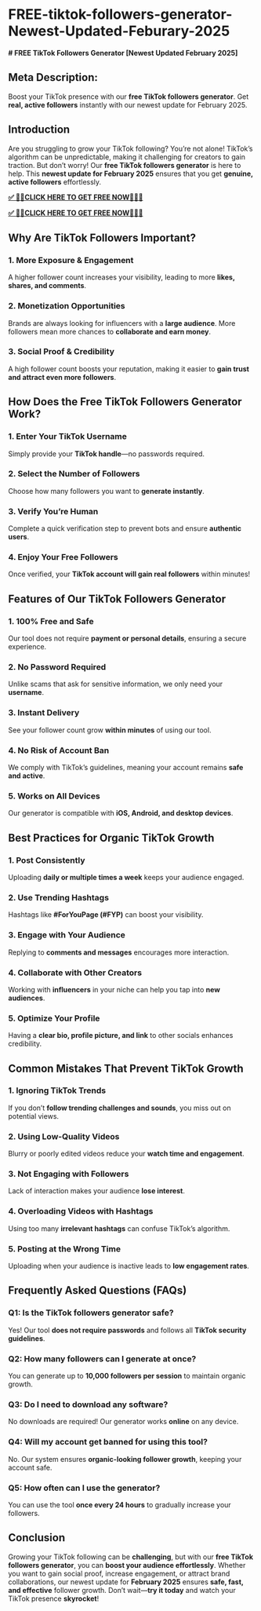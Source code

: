 # FREE-tiktok-followers-generator-Newest-Updated-Feburary-2025
**# FREE TikTok Followers Generator [Newest Updated February 2025]**

## **Meta Description:**
Boost your TikTok presence with our **free TikTok followers generator**. Get **real, active followers** instantly with our newest update for February 2025.

## **Introduction**
Are you struggling to grow your TikTok following? You’re not alone! TikTok’s algorithm can be unpredictable, making it challenging for creators to gain traction. But don’t worry! Our **free TikTok followers generator** is here to help. This **newest update for February 2025** ensures that you get **genuine, active followers** effortlessly.

**[✅ 🔰💥CLICK HERE TO GET FREE NOW🔰💥✅](https://jahanhubspot.com/tiktok1/)**

**[✅ 🔰💥CLICK HERE TO GET FREE NOW🔰💥✅](https://jahanhubspot.com/tiktok1/)**

## **Why Are TikTok Followers Important?**
### **1. More Exposure & Engagement**
A higher follower count increases your visibility, leading to more **likes, shares, and comments**.

### **2. Monetization Opportunities**
Brands are always looking for influencers with a **large audience**. More followers mean more chances to **collaborate and earn money**.

### **3. Social Proof & Credibility**
A high follower count boosts your reputation, making it easier to **gain trust and attract even more followers**.

## **How Does the Free TikTok Followers Generator Work?**
### **1. Enter Your TikTok Username**
Simply provide your **TikTok handle**—no passwords required.

### **2. Select the Number of Followers**
Choose how many followers you want to **generate instantly**.

### **3. Verify You’re Human**
Complete a quick verification step to prevent bots and ensure **authentic users**.

### **4. Enjoy Your Free Followers**
Once verified, your **TikTok account will gain real followers** within minutes!

## **Features of Our TikTok Followers Generator**
### **1. 100% Free and Safe**
Our tool does not require **payment or personal details**, ensuring a secure experience.

### **2. No Password Required**
Unlike scams that ask for sensitive information, we only need your **username**.

### **3. Instant Delivery**
See your follower count grow **within minutes** of using our tool.

### **4. No Risk of Account Ban**
We comply with TikTok’s guidelines, meaning your account remains **safe and active**.

### **5. Works on All Devices**
Our generator is compatible with **iOS, Android, and desktop devices**.

## **Best Practices for Organic TikTok Growth**
### **1. Post Consistently**
Uploading **daily or multiple times a week** keeps your audience engaged.

### **2. Use Trending Hashtags**
Hashtags like **#ForYouPage (#FYP)** can boost your visibility.

### **3. Engage with Your Audience**
Replying to **comments and messages** encourages more interaction.

### **4. Collaborate with Other Creators**
Working with **influencers** in your niche can help you tap into **new audiences**.

### **5. Optimize Your Profile**
Having a **clear bio, profile picture, and link** to other socials enhances credibility.

## **Common Mistakes That Prevent TikTok Growth**
### **1. Ignoring TikTok Trends**
If you don’t **follow trending challenges and sounds**, you miss out on potential views.

### **2. Using Low-Quality Videos**
Blurry or poorly edited videos reduce your **watch time and engagement**.

### **3. Not Engaging with Followers**
Lack of interaction makes your audience **lose interest**.

### **4. Overloading Videos with Hashtags**
Using too many **irrelevant hashtags** can confuse TikTok’s algorithm.

### **5. Posting at the Wrong Time**
Uploading when your audience is inactive leads to **low engagement rates**.

## **Frequently Asked Questions (FAQs)**
### **Q1: Is the TikTok followers generator safe?**
Yes! Our tool **does not require passwords** and follows all **TikTok security guidelines**.

### **Q2: How many followers can I generate at once?**
You can generate up to **10,000 followers per session** to maintain organic growth.

### **Q3: Do I need to download any software?**
No downloads are required! Our generator works **online** on any device.

### **Q4: Will my account get banned for using this tool?**
No. Our system ensures **organic-looking follower growth**, keeping your account safe.

### **Q5: How often can I use the generator?**
You can use the tool **once every 24 hours** to gradually increase your followers.

## **Conclusion**
Growing your TikTok following can be **challenging**, but with our **free TikTok followers generator**, you can **boost your audience effortlessly**. Whether you want to gain social proof, increase engagement, or attract brand collaborations, our newest update for **February 2025** ensures **safe, fast, and effective** follower growth. Don’t wait—**try it today** and watch your TikTok presence **skyrocket**!

